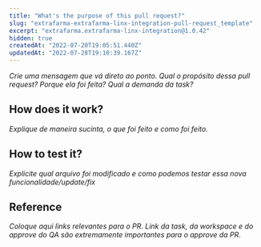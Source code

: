 ```yaml
---
title: "What's the purpose of this pull request?"
slug: "extrafarma-extrafarma-linx-integration-pull-request_template"
excerpt: "extrafarma.extrafarma-linx-integration@1.0.42"
hidden: true
createdAt: "2022-07-20T19:05:51.440Z"
updatedAt: "2022-07-28T19:10:39.167Z"
---
```

*Crie uma mensagem que vá direto ao ponto. Qual o propósito dessa pull request? Porque ela foi feita? Qual a demanda da task?*

## How does it work?

*Explique de maneira sucinta, o que foi feito e como foi feito.*

## How to test it?

*Explicite qual arquivo foi modificado e como podemos testar essa nova funcionalidade/update/fix*

## Reference

*Coloque aqui links relevantes para o PR. Link da task, da workspace e do approve do QA são extremamente importantes para o approve da PR.*